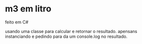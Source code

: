 # m3 em litro

feito em C#

usando uma classe para calcular e retornar o resultado. apensans instanciando e pedindo para da um console.log no resultado.
